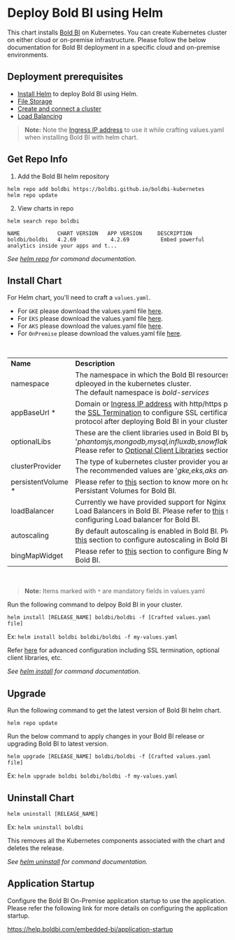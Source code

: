 # Deploy Bold BI using Helm

This chart installs [Bold BI](https://www.boldbi.com/) on Kubernetes. You can create Kubernetes cluster on either cloud or on-premise infrastructure. Please follow the below documentation for Bold BI deployment in a specific cloud and on-premise environments.
    
## Deployment prerequisites

* [Install Helm](https://helm.sh/docs/intro/install/) to deploy Bold BI using Helm.
* [File Storage](docs/pre-requisites.md#file-storage)
* [Create and connect a cluster](docs/pre-requisites.md#create-a-cluster)
* [Load Balancing](docs/pre-requisites.md#load-balancing)

> **Note:** Note the [Ingress IP address](docs/pre-requisites.md#get-ingress-ip) to use it while crafting values.yaml when installing Bold BI with helm chart.

## Get Repo Info

1. Add the Bold BI helm repository

```console
helm repo add boldbi https://boldbi.github.io/boldbi-kubernetes
helm repo update
```

2. View charts in repo

```console
helm search repo boldbi

NAME            CHART VERSION   APP VERSION     DESCRIPTION
boldbi/boldbi   4.2.69           4.2.69          Embed powerful analytics inside your apps and t...
```

_See [helm repo](https://helm.sh/docs/helm/helm_repo/) for command documentation._

## Install Chart

For Helm chart, you'll need to craft a `values.yaml`.

* For `GKE` please download the values.yaml file [here](https://raw.githubusercontent.com/boldbi/boldbi-kubernetes/v4.2.69/helm/custom-values/gke-values.yaml).
* For `EKS` please download the values.yaml file [here](https://raw.githubusercontent.com/boldbi/boldbi-kubernetes/v4.2.69/helm/custom-values/eks-values.yaml).
* For `AKS` please download the values.yaml file [here](https://raw.githubusercontent.com/boldbi/boldbi-kubernetes/v4.2.69/helm/custom-values/aks-values.yaml).
* For `OnPremise` please download the values.yaml file [here](https://raw.githubusercontent.com/boldbi/boldbi-kubernetes/v4.2.69/helm/custom-values/onpremise-values.yaml).

<br/>

<table>
    <tr>
      <td>
       <b>Name</b>
      </td>
      <td>
       <b>Description</b>
      </td>
    </tr>
    <tr>
      <td>
       namespace
      </td>
      <td>
       The namespace in which the Bold BI resources will be dpleoyed in the kubernetes cluster.<br/>
       The default namespace is <i>bold-services</i>
      </td>
    </tr>
    <tr>
      <td>
       appBaseUrl *
      </td>
      <td>
       Domain or <a href='docs/pre-requisites.md#get-ingress-ip'>Ingress IP address</a> with http/https protocol. Follow the <a href='docs/configuration.md#ssl-termination'>SSL Termination</a> to configure SSL certificate for https protocol after deploying Bold BI in your cluster.
      </td>
    </tr>
    <tr>
      <td>
       optionalLibs
      </td>
      <td>
       These are the client libraries used in Bold BI by default.<br/>
       '<i>phantomjs,mongodb,mysql,influxdb,snowflake,oracle,npgsql</i>'<br/>
       Please refer to <a href='docs/configuration.md#client-libraries'>Optional Client Libraries</a> section to know more.
      </td>
    </tr>
    <tr>
      <td>
       clusterProvider
      </td>
      <td>
       The type of kubernetes cluster provider you are using.<br/>
       The recommended values are '<i>gke,eks,aks and onpremise</i>'
      </td>
    </tr>
    <tr>
      <td>
       persistentVolume *
      </td>
      <td>
       Please refer to <a href='docs/configuration.md#persistent-volume'>this</a> section to know more on how to set Persistant Volumes for Bold BI.
      </td>
    </tr>
    <tr>
      <td>
       loadBalancer
      </td>
      <td>
       Currently we have provided support for Nginx and Istio as Load Balancers in Bold BI. Please refer to <a href='docs/configuration.md#load-balancing'>this</a> section for configuring Load balancer for Bold BI.
      </td>
    </tr>
    <tr>
      <td>
       autoscaling
      </td>
      <td>
       By default autoscaling is enabled in Bold BI. Please refer to <a href='docs/configuration.md#auto-scaling'>this</a> section to configure autoscaling in Bold BI.
      </td>
    </tr>
    <tr>
      <td>
       bingMapWidget
      </td>
      <td>
       Please refer to <a href='docs/configuration.md#bing-map-widget'>this</a> section to configure Bing Map Widget in Bold BI.
      </td>
    </tr>
</table>
<br/>

> **Note:** Items marked with `*` are mandatory fields in values.yaml

Run the following command to delpoy Bold BI in your cluster.

```console
helm install [RELEASE_NAME] boldbi/boldbi -f [Crafted values.yaml file]
```
Ex:  `helm install boldbi boldbi/boldbi -f my-values.yaml`

Refer [here](docs/configuration.md) for advanced configuration including SSL termination, optional client libraries, etc.

_See [helm install](https://helm.sh/docs/helm/helm_install/) for command documentation._

## Upgrade

Run the following command to get the latest version of Bold BI helm chart.

```console
helm repo update
```

Run the below command to apply changes in your Bold BI release or upgrading Bold BI to latest version.

```console
helm upgrade [RELEASE_NAME] boldbi/boldbi -f [Crafted values.yaml file]
```

Ex:  `helm upgrade boldbi boldbi/boldbi -f my-values.yaml`

## Uninstall Chart

```console
helm uninstall [RELEASE_NAME]
```
Ex:  `helm uninstall boldbi`

This removes all the Kubernetes components associated with the chart and deletes the release.

_See [helm uninstall](https://helm.sh/docs/helm/helm_uninstall/) for command documentation._

## Application Startup

Configure the Bold BI On-Premise application startup to use the application. Please refer the following link for more details on configuring the application startup.
    
https://help.boldbi.com/embedded-bi/application-startup
